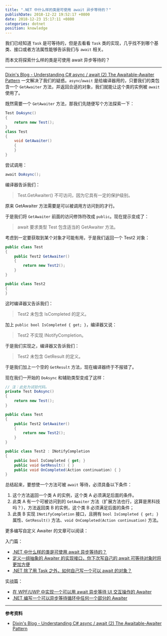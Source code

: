 ```yaml
---
title: ".NET 中什么样的类是可使用 await 异步等待的？"
publishDate: 2018-12-22 19:52:17 +0800
date: 2018-12-23 15:17:11 +0800
categories: dotnet
position: knowledge
---
```


我们已经知道 `Task` 是可等待的，但是去看看 `Task` 类的实现，几乎找不到哪个基类、接口或者方法属性能够告诉我们与 `await` 相关。

而本文将探索什么样的类是可使用 await 异步等待的？

---

[Dixin's Blog - Understanding C# async / await (2) The Awaitable-Awaiter Pattern](https://weblogs.asp.net/dixin/understanding-c-sharp-async-await-2-awaitable-awaiter-pattern) 一文解决了我们的疑惑。`async`/`await` 是给编译器用的，只要我们的类包含一个 `GetAwaiter` 方法，并返回合适的对象，我们就能让这个类的实例被 `await` 使用了。

既然需要一个 `GetAwaiter` 方法，那我们先随便写个方法探索一下：

```csharp
Test DoAsync()
{
    return new Test();
}
class Test
{
    void GetAwaiter()
    {
    }
}
```

尝试调用：

```csharp
await DoAsync();
```

编译器告诉我们：

> Test.GetAwaiter() 不可访问，因为它具有一定的保护级别。

原来 GetAwaiter 方法需要是可以被调用方访问到的才行。

于是我们将 `GetAwaiter` 前面的访问修饰符改成 `public`。现在提示变成了：

> await 要求类型 Test 包含适当的 GetAwaiter 方法。

考虑到一定要获取到某个对象才可能有用，于是我们返回一个 Test2 对象：

```csharp
public class Test
{
    public Test2 GetAwaiter()
    {
        return new Test2();
    }
}

public class Test2
{
}
```

这时编译器又告诉我们：

> Test2 未包含 IsCompleted 的定义。

加上 `public bool IsCompleted { get; }`，编译器又说：

> Test2 不实现 INotifyCompletion。

于是我们实现之，编译器又告诉我们：

> Test2 未包含 GetResult 的定义。

于是我们加上一个空的 `GetResult` 方法，现在编译器终于不报错了。

现在我们一开始的 `DoAsync` 和辅助类型变成了这样：

```csharp
// 注：此处为试验代码。
private Test DoAsync()
{
    return new Test();
}

public class Test
{
    public Test2 GetAwaiter()
    {
        return new Test2();
    }
}

public class Test2 : INotifyCompletion
{
    public bool IsCompleted { get; }
    public void GetResult() { }
    public void OnCompleted(Action continuation) { }
}
```

总结起来，要想使一个方法可被 `await` 等待，必须具备以下条件：

1. 这个方法返回一个类 A 的实例，这个类 A 必须满足后面的条件。
1. 此类 A 有一个可被访问到的 `GetAwaiter` 方法（扩展方法也行，这算是黑科技吗？），方法返回类 B 的实例，这个类 B 必须满足后面的条件；
1. 此类 B 实现 `INotifyCompletion` 接口，且拥有 `bool IsCompleted { get; }` 属性、`GetResult()` 方法、`void OnCompleted(Action continuation)` 方法。

更多编写自定义 Awaiter 的文章可以阅读：

入门篇：

- [.NET 中什么样的类是可使用 await 异步等待的？](/post/what-is-an-awaiter.html)
- [定义一组抽象的 Awaiter 的实现接口，你下次写自己的 await 可等待对象时将更加方便](/post/abstract-awaitable-and-awaiter.html)
- [.NET 除了用 Task 之外，如何自己写一个可以 await 的对象？](/post/understand-and-write-custom-awaiter.html)

实战篇：

- [在 WPF/UWP 中实现一个可以用 await 异步等待 UI 交互操作的 Awaiter](/post/write-dispatcher-awaiter-for-ui.html)
- [.NET 编写一个可以异步等待循环中任何一个部分的 Awaiter](/post/write-an-awaiter-that-await-part-of-a-loop.html)

---

**参考资料**

- [Dixin's Blog - Understanding C# async / await (2) The Awaitable-Awaiter Pattern](https://weblogs.asp.net/dixin/understanding-c-sharp-async-await-2-awaitable-awaiter-pattern)
